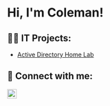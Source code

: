 <h1>Hi, I'm Coleman! 
<h2>👨‍💻 IT Projects:</h2>


  - [Active Directory Home Lab](https://github.com/colemangardiner/ActiveDirectoryLab.git)
 

<h2> 🤳 Connect with me:</h2>

[<img align="left" alt="JoshMadakor | LinkedIn" width="22px" src="https://cdn.jsdelivr.net/npm/simple-icons@v3/icons/linkedin.svg" />][linkedin]

[linkedin]: https://linkedin.com/in/colemangardiner
